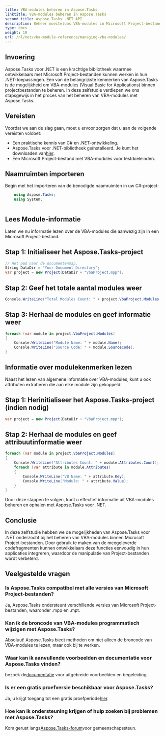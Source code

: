 ```yaml
---
title: VBA-modules beheren in Aspose.Tasks
linktitle: VBA-modules beheren in Aspose.Tasks
second_title: Aspose.Tasks .NET API
description: Beheer moeiteloos VBA-modules in Microsoft Project-bestanden met Aspose.Tasks voor .NET. Ontdek stapsgewijze begeleiding en verbeter uw ontwikkelingsworkflow.
type: docs
weight: 10
url: /nl/net/vba-module-reference/managing-vba-modules/
---
```

## Invoering
Aspose.Tasks voor .NET is een krachtige bibliotheek waarmee ontwikkelaars met Microsoft Project-bestanden kunnen werken in hun .NET-toepassingen. Een van de belangrijkste kenmerken van Aspose.Tasks is de mogelijkheid om VBA-modules (Visual Basic for Applications) binnen projectbestanden te beheren. In deze zelfstudie verdiepen we ons stapsgewijs in het proces van het beheren van VBA-modules met Aspose.Tasks.
## Vereisten
Voordat we aan de slag gaan, moet u ervoor zorgen dat u aan de volgende vereisten voldoet:
- Een praktische kennis van C# en .NET-ontwikkeling.
-  Aspose.Tasks voor .NET-bibliotheek geïnstalleerd. Je kunt het downloaden van[hier](https://releases.aspose.com/tasks/net/).
- Een Microsoft Project-bestand met VBA-modules voor testdoeleinden.
## Naamruimten importeren
Begin met het importeren van de benodigde naamruimten in uw C#-project:
```csharp
    using Aspose.Tasks;
    using System;
    
```
## Lees Module-informatie
Laten we nu informatie lezen over de VBA-modules die aanwezig zijn in een Microsoft Project-bestand.
## Stap 1: Initialiseer het Aspose.Tasks-project
```csharp
// Het pad naar de documentenmap.
String DataDir = "Your Document Directory";
var project = new Project(DataDir + "VbaProject.mpp");
```
## Stap 2: Geef het totale aantal modules weer
```csharp
Console.WriteLine("Total Modules Count: " + project.VbaProject.Modules.Count);
```
## Stap 3: Herhaal de modules en geef informatie weer
```csharp
foreach (var module in project.VbaProject.Modules)
{
    Console.WriteLine("Module Name: " + module.Name);
    Console.WriteLine("Source Code: " + module.SourceCode);
}
```
## Informatie over modulekenmerken lezen
Naast het lezen van algemene informatie over VBA-modules, kunt u ook attributen extraheren die aan elke module zijn gekoppeld.
## Stap 1: Herinitialiseer het Aspose.Tasks-project (indien nodig)
```csharp
var project = new Project(DataDir + "VbaProject.mpp");
```
## Stap 2: Herhaal de modules en geef attribuutinformatie weer
```csharp
foreach (var module in project.VbaProject.Modules)
{
    Console.WriteLine("Attributes Count: " + module.Attributes.Count);
    foreach (var attribute in module.Attributes)
    {
        Console.WriteLine("VB Name: " + attribute.Key);
        Console.WriteLine("Module: " + attribute.Value);
    }
}
```
Door deze stappen te volgen, kunt u effectief informatie uit VBA-modules beheren en ophalen met Aspose.Tasks voor .NET.
## Conclusie
In deze zelfstudie hebben we de mogelijkheden van Aspose.Tasks voor .NET onderzocht bij het beheren van VBA-modules binnen Microsoft Project-bestanden. Door gebruik te maken van de meegeleverde codefragmenten kunnen ontwikkelaars deze functies eenvoudig in hun applicaties integreren, waardoor de manipulatie van Project-bestanden wordt verbeterd.

## Veelgestelde vragen
### Is Aspose.Tasks compatibel met alle versies van Microsoft Project-bestanden?
Ja, Aspose.Tasks ondersteunt verschillende versies van Microsoft Project-bestanden, waaronder .mpp en .mpt.
### Kan ik de broncode van VBA-modules programmatisch wijzigen met Aspose.Tasks?
Absoluut! Aspose.Tasks biedt methoden om niet alleen de broncode van VBA-modules te lezen, maar ook bij te werken.
### Waar kan ik aanvullende voorbeelden en documentatie voor Aspose.Tasks vinden?
 bezoek de[documentatie](https://reference.aspose.com/tasks/net/) voor uitgebreide voorbeelden en begeleiding.
### Is er een gratis proefversie beschikbaar voor Aspose.Tasks?
 Ja, u krijgt toegang tot een gratis proefperiode[hier](https://releases.aspose.com/).
### Hoe kan ik ondersteuning krijgen of hulp zoeken bij problemen met Aspose.Tasks?
 Kom gerust langs[Aspose.Tasks-forum](https://forum.aspose.com/c/tasks/15)voor gemeenschapssteun.
